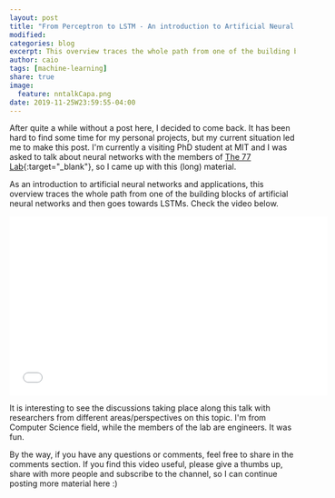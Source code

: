 ```yaml
---
layout: post
title: "From Perceptron to LSTM - An introduction to Artificial Neural Networks and applications"
modified:
categories: blog
excerpt: This overview traces the whole path from one of the building blocks of artificial neural networks and then goes higher level towards LSTMs and some application examples.
author: caio
tags: [machine-learning]
share: true
image:
  feature: nntalkCapa.png
date: 2019-11-25W23:59:55-04:00
---
```


After quite a while without a post here, I decided to come back. It has been hard to find some time for my personal projects, but my current situation led me to make this post. I'm currently a visiting PhD student at MIT and I was asked to talk about neural networks with the members of [The 77 Lab](http://the77lab.mit.edu){:target="_blank"}, so I came up with this (long) material.

As an introduction to artificial neural networks and applications, this overview traces the whole path from one of the building blocks of artificial neural networks and then goes towards LSTMs. Check the video below.

<iframe allowFullScreen="allowFullScreen" width="560" height="315" src="//www.youtube.com/embed/yKGm4yLuTkU" frameborder="0"> </iframe>

It is interesting to see the discussions taking place along this talk with researchers from different areas/perspectives on this topic. I'm from Computer Science field, while the members of the lab are engineers. It was fun.

By the way, if you have any questions or comments, feel free to share in the comments section. If you find this video useful, please give a thumbs up, share with more people and subscribe to the channel, so I can continue posting more material here :)
